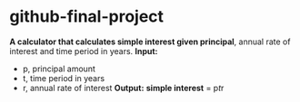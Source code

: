 # github-final-project
**A calculator that calculates simple interest given principal**, annual rate of interest and time period in years.
**Input:**
* p, principal amount
* t, time period in years
* r, annual rate of interest
**Output:**
**simple interest** = p*t*r
